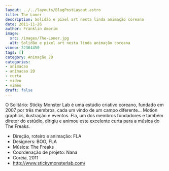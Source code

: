 ```yaml
---
layout: ../../layouts/BlogPostLayout.astro
title: The Loner
description: Solidão e pixel art nesta linda animação coreana
date: 2011-11-26
author: Franklin Amorim
image:
  src: /images/The-Loner.jpg
  alt: Solidão e pixel art nesta linda animação coreana
vimeo: 32364450
tags: []
category: Animação 2D
categories:
- animacao
- animacao 2D
- curta
- video
- vimeo
draft: false
---
```


O Solitário: Sticky Monster Lab é uma estúdio criativo coreano, fundado em 2007 por três membros, cada um vindo de um campo diferente... Motion graphics, ilustração e eventos. Fla, um dos membros fundadores e também diretor do estúdio, dirigiu e animou este excelente curta para a música do The Freaks. 
- Direção, roteiro e animação: FLA 
- Designers: BOO, FLA 
- Música: The Freaks 
- Coordenação de projeto: Nana 
- Coréia, 2011 
- http://www.stickymonsterlab.com/
